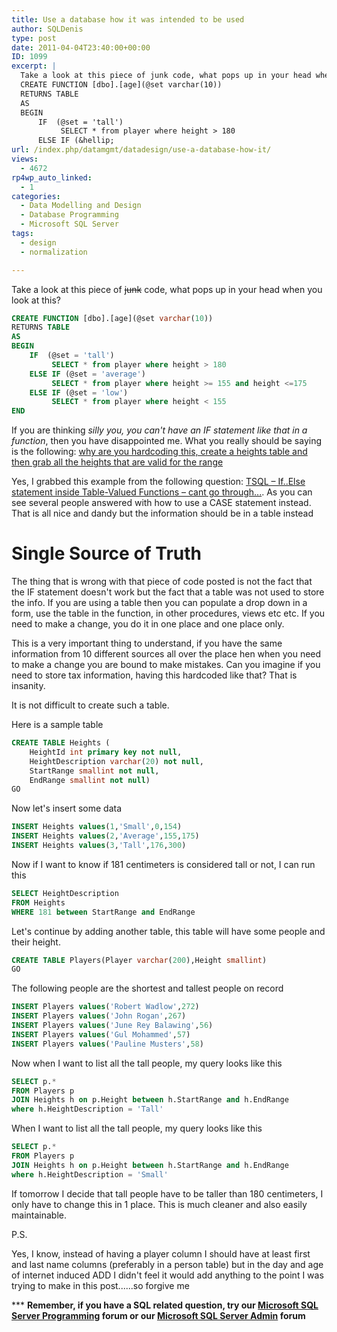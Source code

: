 ```yaml
---
title: Use a database how it was intended to be used
author: SQLDenis
type: post
date: 2011-04-04T23:40:00+00:00
ID: 1099
excerpt: |
  Take a look at this piece of junk code, what pops up in your head when you look at this
  CREATE FUNCTION [dbo].[age](@set varchar(10))
  RETURNS TABLE
  AS
  BEGIN
      IF  (@set = 'tall')
           SELECT * from player where height > 180
      ELSE IF (&hellip;
url: /index.php/datamgmt/datadesign/use-a-database-how-it/
views:
  - 4672
rp4wp_auto_linked:
  - 1
categories:
  - Data Modelling and Design
  - Database Programming
  - Microsoft SQL Server
tags:
  - design
  - normalization

---
```

Take a look at this piece of <del>junk</del> code, what pops up in your head when you look at this?

```sql
CREATE FUNCTION [dbo].[age](@set varchar(10))
RETURNS TABLE
AS
BEGIN
    IF  (@set = 'tall')
         SELECT * from player where height > 180
    ELSE IF (@set = 'average')
         SELECT * from player where height >= 155 and height <=175
    ELSE IF (@set = 'low')
         SELECT * from player where height < 155
END
```

If you are thinking _silly you, you can't have an IF statement like that in a function_, then you have disappointed me. What you really should be saying is the following: [why are you hardcoding this, create a heights table and then grab all the heights that are valid for the range][1]

Yes, I grabbed this example from the following question: [TSQL – If..Else statement inside Table-Valued Functions – cant go through...][2]. As you can see several people answered with how to use a CASE statement instead. That is all nice and dandy but the information should be in a table instead

# Single Source of Truth

The thing that is wrong with that piece of code posted is not the fact that the IF statement doesn't work but the fact that a table was not used to store the info. If you are using a table then you can populate a drop down in a form, use the table in the function, in other procedures, views etc etc. If you need to make a change, you do it in one place and one place only. 

This is a very important thing to understand, if you have the same information from 10 different sources all over the place hen when you need to make a change you are bound to make mistakes. Can you imagine if you need to store tax information, having this hardcoded like that? That is insanity.

It is not difficult to create such a table.
  
Here is a sample table

```sql
CREATE TABLE Heights (	
	HeightId int primary key not null,
	HeightDescription varchar(20) not null,
	StartRange smallint not null,
	EndRange smallint not null)
GO
```

Now let's insert some data

```sql
INSERT Heights values(1,'Small',0,154)
INSERT Heights values(2,'Average',155,175)
INSERT Heights values(3,'Tall',176,300)
```

Now if I want to know if 181 centimeters is considered tall or not, I can run this

```sql
SELECT HeightDescription
FROM Heights
WHERE 181 between StartRange and EndRange
```

Let's continue by adding another table, this table will have some people and their height. 

```sql
CREATE TABLE Players(Player varchar(200),Height smallint)
GO
```

The following people are the shortest and tallest people on record

```sql
INSERT Players values('Robert Wadlow',272)
INSERT Players values('John Rogan',267)
INSERT Players values('June Rey Balawing',56)
INSERT Players values('Gul Mohammed',57)
INSERT Players values('Pauline Musters',58)
```

Now when I want to list all the tall people, my query looks like this

```sql
SELECT p.* 
FROM Players p 
JOIN Heights h on p.Height between h.StartRange and h.EndRange
where h.HeightDescription = 'Tall'
```

When I want to list all the tall people, my query looks like this

```sql
SELECT p.* 
FROM Players p 
JOIN Heights h on p.Height between h.StartRange and h.EndRange
where h.HeightDescription = 'Small'
```

If tomorrow I decide that tall people have to be taller than 180 centimeters, I only have to change this in 1 place. This is much cleaner and also easily maintainable.

P.S.
  
Yes, I know, instead of having a player column I should have at least first and last name columns (preferably in a person table) but in the day and age of internet induced ADD I didn't feel it would add anything to the point I was trying to make in this post......so forgive me

\*** **Remember, if you have a SQL related question, try our [Microsoft SQL Server Programming][3] forum or our [Microsoft SQL Server Admin][4] forum**<ins></ins>

 [1]: http://stackoverflow.com/questions/5544269/tsql-if-else-statement-inside-table-valued-functions-cant-go-through/5544320#5544320
 [2]: http://stackoverflow.com/questions/5544269/tsql-if-else-statement-inside-table-valued-functions-cant-go-through
 [3]: http://forum.lessthandot.com/viewforum.php?f=17
 [4]: http://forum.lessthandot.com/viewforum.php?f=22